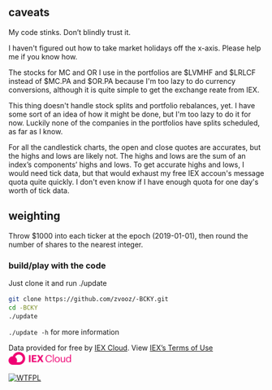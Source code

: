 ## caveats

My code stinks. Don’t blindly trust it. 

I haven't figured out how to take market holidays off the x-axis. Please help me if you know how. 

The stocks for MC and OR I use in the portfolios are $LVMHF and $LRLCF instead of $MC.PA and $OR.PA because I'm too lazy to do currency conversions, although it is quite simple to get the exchange reate from IEX. 

This thing doesn't handle stock splits and portfolio rebalances, yet. I have some sort of an idea of how it might be done, but I'm too lazy to do it for now. Luckily none of the companies in the portfolios have splits scheduled, as far as I know.

For all the candlestick charts, the open and close quotes are accurates, but the highs and lows are likely not. The highs and lows are the sum of an index’s components’ highs and lows. To get accurate highs and lows, I would need tick data, but that would exhaust my free IEX accoun's message quota quite quickly. I don't even know if I have enough quota for one day's worth of tick data.

## weighting

Throw $1000 into each ticker at the epoch (2019-01-01), then round the number of shares to the nearest integer.

### build/play with the code

Just clone it and run ./update

```bash
git clone https://github.com/zvooz/-BCKY.git
cd -BCKY
./update
```

`./update -h` for more information


<p>
	Data provided for free by <a href="https://iextrading.com/developer">IEX Cloud</a>. View <a href="https://iextrading.com/api-exhibit-a/">IEX’s Terms of Use</a>
	<sub>
		<a href="https://www.iexcloud.io">
			<img src="docs/assets/IEX/logo-color.svg" height="25"/>
		</a>
	</sub>
</p>

<a href="http://www.wtfpl.net/">
	<img src="http://www.wtfpl.net/wp-content/uploads/2012/12/wtfpl-badge-1.png" height="30" alt="WTFPL" />
</a>

<script type="text/javascript">
    function AdjustIframeHeightOnLoad() { document.getElementById("chart-iframe").style.height = document.getElementById("chart-iframe").contentWindow.document.body.scrollHeight + "px"; }
    function AdjustIframeHeight(i) { document.getElementById("chart-iframe").style.height = parseInt(i) + "px"; }
</script>


